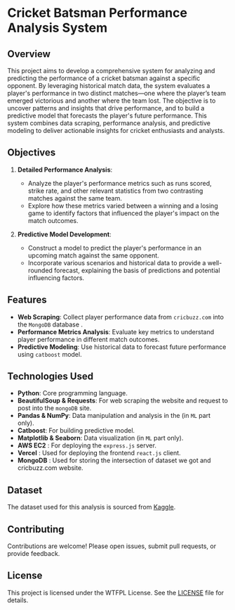 # Cricket Batsman Performance Analysis System

## Overview

This project aims to develop a comprehensive system for analyzing and predicting the performance of a cricket batsman against a specific opponent. By leveraging historical match data, the system evaluates a player's performance in two distinct matches—one where the player’s team emerged victorious and another where the team lost. The objective is to uncover patterns and insights that drive performance, and to build a predictive model that forecasts the player's future performance. This system combines data scraping, performance analysis, and predictive modeling to deliver actionable insights for cricket enthusiasts and analysts.

## Objectives

1. **Detailed Performance Analysis**:
    - Analyze the player's performance metrics such as runs scored, strike rate, and other relevant statistics from two contrasting matches against the same team. 
    - Explore how these metrics varied between a winning and a losing game to identify factors that influenced the player's impact on the match outcomes.

2. **Predictive Model Development**:
    - Construct a model to predict the player's performance in an upcoming match against the same opponent. 
    - Incorporate various scenarios and historical data to provide a well-rounded forecast, explaining the basis of predictions and potential influencing factors.

## Features

- **Web Scraping**: Collect player performance data from `cricbuzz.com` into the `MongoDB` database .
- **Performance Metrics Analysis**: Evaluate key metrics to understand player performance in different match outcomes.
- **Predictive Modeling**: Use historical data to forecast future performance using `catboost` model.

## Technologies Used

- **Python**: Core programming language.
- **BeautifulSoup & Requests**: For web scraping the website and request to post into the `mongoDB` site.
- **Pandas & NumPy**: Data manipulation and analysis in the (in `ML` part only).
- **Catboost**: For building predictive model.
- **Matplotlib & Seaborn**: Data visualization (in `ML` part only).
- **AWS EC2** : For deploying the `express.js` server.
- **Vercel** : Used for deploying the frontend `react.js` client.
- **MongoDB** : Used for storing the intersection of dataset we got and cricbuzz.com website.

## Dataset

The dataset used for this analysis is sourced from [Kaggle](https://www.kaggle.com/datasets/kalaikumarr/cricket-series-ranking/data).

## Contributing

Contributions are welcome! Please open issues, submit pull requests, or provide feedback.

## License

This project is licensed under the WTFPL License. See the [LICENSE](LICENSE) file for details.


